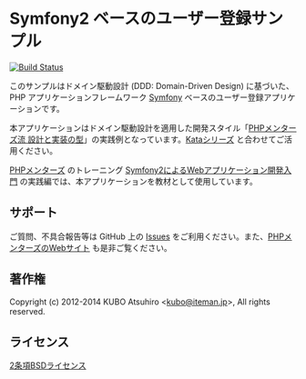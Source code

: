 # Symfony2 ベースのユーザー登録サンプル

[![Build Status](https://travis-ci.org/kumamidori/phpmentors/phpmentors-training-example-symfony.svg?branch=master)](https://travis-ci.org/phpmentors-jp/phpmentors-training-example-symfony)

このサンプルはドメイン駆動設計 (DDD: Domain-Driven Design) に基づいた、PHP アプリケーションフレームワーク [Symfony](http://symfony.com/) ベースのユーザー登録アプリケーションです。

本アプリケーションはドメイン駆動設計を適用した開発スタイル「[PHPメンターズ流 設計と実装の型](http://phpmentors.jp/post/38871698851/kata-0-php)」の実践例となっています。[Kataシリーズ](http://phpmentors.jp/tagged/kata) と合わせてご活用ください。

[PHPメンターズ](http://phpmentors.jp/) のトレーニング [Symfony2によるWebアプリケーション開発入門](http://phpmentors.jp/training#symfony2) の実践編では、本アプリケーションを教材として使用しています。

## サポート

ご質問、不具合報告等は GitHub 上の [Issues](https://github.com/phpmentors-jp/phpmentors-training-example-symfony) をご利用ください。また、[PHPメンターズのWebサイト](http://phpmentors.jp/) も是非ご覧ください。

## 著作権

Copyright (c) 2012-2014 KUBO Atsuhiro &lt;kubo@iteman.jp&gt;, All rights reserved.

## ライセンス

[2条項BSDライセンス](http://opensource.org/licenses/BSD-2-Clause)